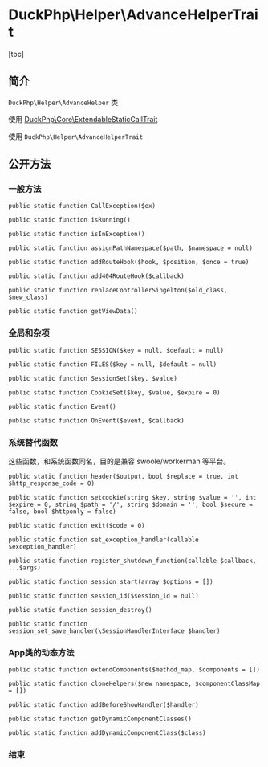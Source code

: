 # DuckPhp\Helper\AdvanceHelperTrait
[toc]

## 简介

`DuckPhp\Helper\AdvanceHelper` 类

 使用 [DuckPhp\Core\ExtendableStaticCallTrait](Core-ExtendableStaticCallTrait.md) 

 使用 `DuckPhp\Helper\AdvanceHelperTrait`
## 公开方法

### 一般方法

    public static function CallException($ex)
    
    public static function isRunning()
    
    public static function isInException()
    
    public static function assignPathNamespace($path, $namespace = null)
    
    public static function addRouteHook($hook, $position, $once = true)
    
    public static function add404RouteHook($callback)
        
    public static function replaceControllerSingelton($old_class, $new_class)
    
    public static function getViewData()

### 全局和杂项

    public static function SESSION($key = null, $default = null)
    
    public static function FILES($key = null, $default = null)
    
    public static function SessionSet($key, $value)
    
    public static function CookieSet($key, $value, $expire = 0)
    
    public static function Event()
    
    public static function OnEvent($event, $callback)

### 系统替代函数

这些函数，和系统函数同名，目的是兼容 swoole/workerman 等平台。

    public static function header($output, bool $replace = true, int $http_response_code = 0)
    
    public static function setcookie(string $key, string $value = '', int $expire = 0, string $path = '/', string $domain = '', bool $secure = false, bool $httponly = false)
    
    public static function exit($code = 0)
    
    public static function set_exception_handler(callable $exception_handler)
    
    public static function register_shutdown_function(callable $callback, ...$args)
    
    public static function session_start(array $options = [])
    
    public static function session_id($session_id = null)
    
    public static function session_destroy()
    
    public static function session_set_save_handler(\SessionHandlerInterface $handler)


### App类的动态方法

    public static function extendComponents($method_map, $components = [])
    
    public static function cloneHelpers($new_namespace, $componentClassMap = [])
    
    public static function addBeforeShowHandler($handler)
    
    public static function getDynamicComponentClasses()
    
    public static function addDynamicComponentClass($class)



### 结束


​    

​    



